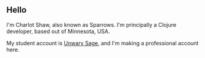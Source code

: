 ## Hello

I'm Charlot Shaw, also known as Sparrows.
I'm principally a Clojure developer, based out of Minnesota, USA.

My student account is [Unwary Sage](https://github.com/unwarysage), and I'm making a professional account here.

<!--
**charlot-shaw/charlot-shaw** is a ✨ _special_ ✨ repository because its `README.md` (this file) appears on your GitHub profile.

Here are some ideas to get you started:

- 🔭 I’m currently working on ...
- 🌱 I’m currently learning ...
- 👯 I’m looking to collaborate on ...
- 🤔 I’m looking for help with ...
- 💬 Ask me about ...
- 📫 How to reach me: ...
- 😄 Pronouns: ...
- ⚡ Fun fact: ...
-->
